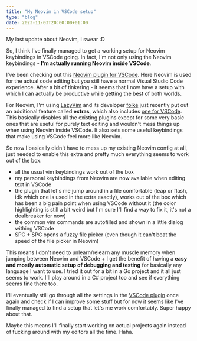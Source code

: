 ```yaml
---
title: "My Neovim in VSCode setup"
type: "blog"
date: 2023-11-03T20:00:00+01:00
---
```


My last update about Neovim, I swear :D
<!--more-->

So, I think I've finally managed to get a working setup for Neovim keybindings in VSCode going. In fact, I'm not only using the Neovim keybindings - **I'm actually running Neovim inside VSCode**.

I've been checking out this [Neovim plugin for VSCode](https://github.com/vscode-neovim/vscode-neovim). Here Neovim is used for the actual code editing but you still have a normal Visual Studio Code experience. After a bit of tinkering - it seems that I now have a setup with which I can actually be productive while getting the best of both worlds.

For Neovim, I'm using [LazyVim](https://www.lazyvim.org/) and its developer [folke](https://github.com/folke) just recently put out an additional feature called **extras**, which also includes [one for VSCode](https://www.lazyvim.org/extras/vscode). This basically disables all the existing plugins except for some very basic ones that are useful for purely text editing and wouldn't mess things up when using Neovim inside VSCode. It also sets some useful keybindings that make using VSCode feel more like Neovim.

So now I basically didn't have to mess up my existing Neovim config at all, just needed to enable this extra and pretty much everything seems to work out of the box.

- all the usual vim keybindings work out of the box
- my personal keybindings from Neovim are now available when editing text in VSCode
- the plugin that let's me jump around in a file comfortable (leap or flash, idk which one is used in the extra exactly), works out of the box which has been a big pain point when using VSCode without it (the color highlighting is still a bit weird but I'm sure I'll find a way to fix it, it's not a dealbreaker for now)
- the common vim commands are autofilled and shown in a little dialog withing VSCode
- SPC + SPC opens a fuzzy file picker (even though it can't beat the speed of the file picker in Neovim)

This means I don't need to unlearn/relearn any muscle memory when jumping between Neovim and VSCode + I get the benefit of having a **easy and mostly automatic setup of debugging and testing** for basically any language I want to use. I tried it out for a bit in a Go project and it all just seems to work. I'll play around in a C# project too and see if everything seems fine there too.

I'll eventually still go through all the settings in the [VSCode plugin](https://github.com/vscode-neovim/vscode-neovim) once again and check if I can improve some stuff but for now it seems like I've finally managed to find a setup that let's me work comfortably. Super happy about that.

Maybe this means I'll finally start working on actual projects again instead of fucking around with my editors all the time. Haha. 
